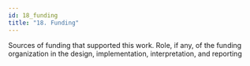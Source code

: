 ```yaml
---
id: 18_funding
title: "18. Funding"
---
```

Sources of funding that supported this work. Role, if any, of the funding organization in the design, implementation, interpretation, and reporting